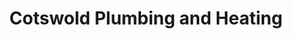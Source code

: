 ---
title: "Cotswold Plumbing and Heating"
url: /cheltenham/cotswold-plumbing-and-heating/
shop: Baustoffe
---